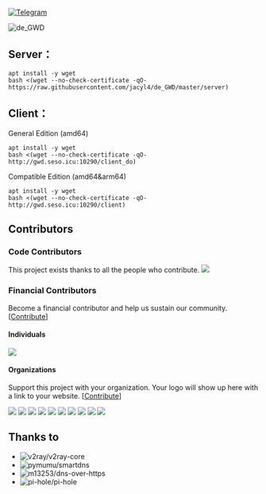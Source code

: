 
[![Telegram](https://cdn.jsdelivr.net/gh/Patrolavia/telegram-badge@8fe3382b3fd3a1c533ba270e608035a27e430c2e/chat.svg)](https://t.me/de_GWD)  


![de_GWD](https://i.loli.net/2020/07/23/fP6uEHj2xZ7WVAd.png)

## Server：
```
apt install -y wget
bash <(wget --no-check-certificate -qO- https://raw.githubusercontent.com/jacyl4/de_GWD/master/server)
```


## Client：
General Edition (amd64)
```
apt install -y wget
bash <(wget --no-check-certificate -qO- http://gwd.seso.icu:10290/client_do)
```
    
Compatible Edition (amd64&arm64)
```
apt install -y wget
bash <(wget --no-check-certificate -qO- http://gwd.seso.icu:10290/client)
```


## Contributors

### Code Contributors

This project exists thanks to all the people who contribute. 
<a href="https://github.com/jacyl4/de_GWD/graphs/contributors"><img src="https://opencollective.com/de_GWD/contributors.svg?width=890&button=false" /></a>
### Financial Contributors

Become a financial contributor and help us sustain our community. [[Contribute](https://opencollective.com/de_GWD/contribute)]

#### Individuals

<a href="https://opencollective.com/de_GWD"><img src="https://opencollective.com/de_GWD/individuals.svg?width=890"></a>

#### Organizations

Support this project with your organization. Your logo will show up here with a link to your website. [[Contribute](https://opencollective.com/de_GWD/contribute)]

<a href="https://opencollective.com/de_GWD/organization/0/website"><img src="https://opencollective.com/de_GWD/organization/0/avatar.svg"></a>
<a href="https://opencollective.com/de_GWD/organization/1/website"><img src="https://opencollective.com/de_GWD/organization/1/avatar.svg"></a>
<a href="https://opencollective.com/de_GWD/organization/2/website"><img src="https://opencollective.com/de_GWD/organization/2/avatar.svg"></a>
<a href="https://opencollective.com/de_GWD/organization/3/website"><img src="https://opencollective.com/de_GWD/organization/3/avatar.svg"></a>
<a href="https://opencollective.com/de_GWD/organization/4/website"><img src="https://opencollective.com/de_GWD/organization/4/avatar.svg"></a>
<a href="https://opencollective.com/de_GWD/organization/5/website"><img src="https://opencollective.com/de_GWD/organization/5/avatar.svg"></a>
<a href="https://opencollective.com/de_GWD/organization/6/website"><img src="https://opencollective.com/de_GWD/organization/6/avatar.svg"></a>
<a href="https://opencollective.com/de_GWD/organization/7/website"><img src="https://opencollective.com/de_GWD/organization/7/avatar.svg"></a>
<a href="https://opencollective.com/de_GWD/organization/8/website"><img src="https://opencollective.com/de_GWD/organization/8/avatar.svg"></a>
<a href="https://opencollective.com/de_GWD/organization/9/website"><img src="https://opencollective.com/de_GWD/organization/9/avatar.svg"></a>


## Thanks to
* ![v2ray/v2ray-core](https://github.com/v2ray/v2ray-core)
* ![pymumu/smartdns](https://github.com/pymumu/smartdns)
* ![m13253/dns-over-https](https://github.com/m13253/dns-over-https)
* ![pi-hole/pi-hole](https://github.com/pi-hole/pi-hole)
